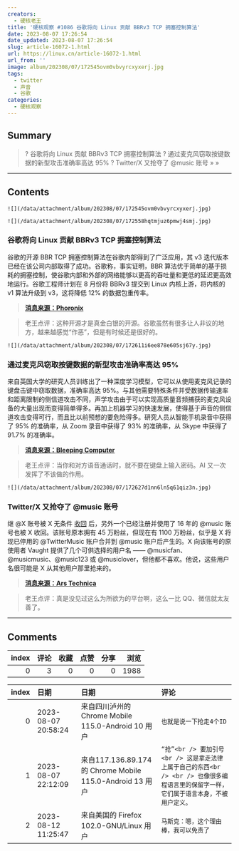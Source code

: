 ```yaml
---
creators:
  - 硬核老王
title: '硬核观察 #1086 谷歌将向 Linux 贡献 BBRv3 TCP 拥塞控制算法'
date: 2023-08-07 17:26:54
date_updated: 2023-08-07 17:26:54
slug: article-16072-1.html
url: https://linux.cn/article-16072-1.html
url_from: ''
image: album/202308/07/172545ovm0vbvyrcxyxerj.jpg
tags:
  - twitter
  - 声音
  - 谷歌
categories:
  - 硬核观察
---
```


## Summary

> ? 谷歌将向 Linux 贡献 BBRv3 TCP 拥塞控制算法
> ? 通过麦克风窃取按键数据的新型攻击准确率高达 95%
> ? Twitter/X 又抢夺了 @music 账号
> » 
> »

***

<!-- more -->

## Contents

`![](/data/attachment/album/202308/07/172545ovm0vbvyrcxyxerj.jpg)`

`![](/data/attachment/album/202308/07/172558hqtmjuz6pmwj4smj.jpg)`

### 谷歌将向 Linux 贡献 BBRv3 TCP 拥塞控制算法

谷歌的开源 BBR TCP 拥塞控制算法在谷歌内部得到了广泛应用，其 v3 迭代版本已经在该公司内部取得了成功。谷歌称，事实证明，BBR 算法优于简单的基于损耗的拥塞控制，使谷歌内部和外部的网络能够以更高的吞吐量和更低的延迟更高效地运行。谷歌工程师计划在 8 月份将 BBRv3 提交到 Linux 内核上游，将内核的 v1 算法升级到 v3，这将降低 12% 的数据包重传率。

> 
> **[消息来源：Phoronix](https://www.phoronix.com/news/Google-BBRv3-Linux)**
> 
> 
> 

> 
> 老王点评：这种开源才是真金白银的开源。谷歌虽然有很多让人非议的地方，越来越感觉“作恶”，但是有时候还是很好的。
> 
> 
> 

`![](/data/attachment/album/202308/07/172611i6ee878e605sj67y.jpg)`

### 通过麦克风窃取按键数据的新型攻击准确率高达 95%

来自英国大学的研究人员训练出了一种深度学习模型，它可以从使用麦克风记录的键盘击键中窃取数据，准确率高达 95%。与其他需要特殊条件并受数据传输速率和距离限制的侧信道攻击不同，声学攻击由于可以实现高质量音频捕获的麦克风设备的大量出现而变得简单得多。再加上机器学习的快速发展，使得基于声音的侧信道攻击变得可行，而且比以前预想的要危险得多。研究人员从智能手机录音中获得了 95% 的准确率，从 Zoom 录音中获得了 93% 的准确率，从 Skype 中获得了 91.7% 的准确率。

> 
> **[消息来源：Bleeping Computer](https://www.bleepingcomputer.com/news/security/new-acoustic-attack-steals-data-from-keystrokes-with-95-percent-accuracy/)**
> 
> 
> 

> 
> 老王点评：当你和对方语音通话时，就不要在键盘上输入密码。AI 又一次发挥了不该做的作用。
> 
> 
> 

`![](/data/attachment/album/202308/07/172627d1nn6ln5q61qiz3n.jpg)`

### Twitter/X 又抢夺了 @music 账号

继 @X 账号被 X 无条件 [收回](https://linux.cn/article-16039-1.html) 后，另外一个已经注册并使用了 16 年的 @music 账号也被 X 收回。该账号原本拥有 45 万粉丝，但现在有 1100 万粉丝，似乎是 X 将现已停用的 @TwitterMusic 账户合并到 @music 账户后产生的。X 向该账号的原使用者 Vaught 提供了几个可供选择的用户名 —— @musicfan、@musicmusic、@music123 或 @musiclover，但他都不喜欢。他说，这些用户名很可能是 X 从其他用户那里抢来的。

> 
> **[消息来源：Ars Technica](https://arstechnica.com/tech-policy/2023/08/x-user-super-pissed-that-musk-ordered-takeover-of-his-music-account/)**
> 
> 
> 

> 
> 老王点评：真是没见过这么为所欲为的平台啊，这么一比 QQ、微信就太友善了。
> 
> 
>

***

## Comments


|   index |   评论 |   收藏 |   点赞 |   分享 |   浏览 |
|--------:|-------:|-------:|-------:|-------:|-------:|
|       0 |      3 |      0 |      0 |      0 |   1988 |

|   index | 日期                | 日期                                                     | 评论                                                                                                                                   |
|--------:|:--------------------|:---------------------------------------------------------|:---------------------------------------------------------------------------------------------------------------------------------------|
|       0 | 2023-08-07 20:58:24 | 来自四川泸州的 Chrome Mobile 115.0-Android 10 用户       | `也就是说一下抢走4个ID`                                                                                                                |
|       1 | 2023-08-07 22:12:09 | 来自117.136.89.174的 Chrome Mobile 115.0-Android 13 用户 | `“抢”<br /> 要加引号<br /> 这是拿走法律上属于自己的东西<br /> <br /> 也像很多编程语言里的保留字一样，它们属于语言本身，不被用户定义。` |
|       2 | 2023-08-12 11:25:47 | 来自美国的 Firefox 102.0-GNU/Linux 用户                  | `马斯克：嗯，这个理由棒，我可以免责了`                                                                                                 |
